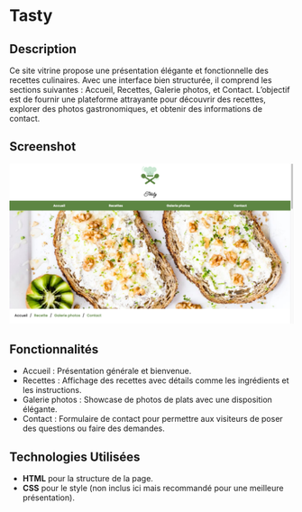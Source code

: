 # Tasty

## Description

Ce site vitrine propose une présentation élégante et fonctionnelle des recettes culinaires. Avec une interface bien structurée, il comprend les sections suivantes : Accueil, Recettes, Galerie photos, et Contact. L’objectif est de fournir une plateforme attrayante pour découvrir des recettes, explorer des photos gastronomiques, et obtenir des informations de contact.

## Screenshot

![alt text](https://github.com/sisilass31/tasty/blob/main/assets/images/tasty.png?raw=true)

## Fonctionnalités

- Accueil : Présentation générale et bienvenue.
- Recettes : Affichage des recettes avec détails comme les ingrédients et les instructions.
- Galerie photos : Showcase de photos de plats avec une disposition élégante.
- Contact : Formulaire de contact pour permettre aux visiteurs de poser des questions ou faire des demandes.

## Technologies Utilisées

- **HTML** pour la structure de la page.
- **CSS** pour le style (non inclus ici mais recommandé pour une meilleure présentation).
